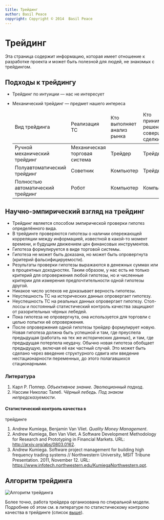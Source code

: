 ```yaml
---
title: Трейдинг
author: Basil Peace
copyright: Copyright © 2014  Basil Peace
---
```


Трейдинг
========

Эта страница содержит информацию, которая имеет отношение к разработке
проекта и может быть полезной для людей, не знакомых с трейдингом.

Подходы к трейдингу
-------------------

*	Трейдинг по интуиции — нас не интересует

*	Механический трейдинг — предмет нашего интереса

	<table><thead>
		<tr>
			<td>Вид трейдинга</td>
			<td>Реализация ТС</td>
			<td>Кто выполняет анализ рынка</td>
			<td>Кто принимает решения и совершает сделки</td>
		</tr>
	</thead><tbody>
		<tr>
			<td>Ручной механический трейдинг</td>
			<td>Механическая торговая система</td>
			<td>Трейдер</td>
			<td>Трейдер</td>
		</tr>
		<tr>
			<td>Полуавтоматический трейдинг</td>
			<td>Советник</td>
			<td>Компьютер</td>
			<td>Трейдер</td>
		</tr>
		<tr>
			<td>Полностью автоматический трейдинг</td>
			<td>Робот</td>
			<td>Компьютер</td>
			<td>Компьютер</td>
		</tr>
	</tbody></table>

Научно-эмпирический взгляд на трейдинг
--------------------------------------

*	Трейдинг является способом эмпирической проверки гипотез
определённого вида.
*	В трейдинге проверяются гипотезы о наличии опережающей корреляции
между информацией, известной в какой-то момент времени, и будущим
движением цен финансовых инструментов.
*	Гипотеза формулируется в виде торговой системы.
*	Гипотеза не может быть доказана, но может быть опровергнута
(критерий фальсифицируемости).
*	Результаты проверки гипотезы выражаются в денежных суммах или в
процентных доходностях. Таким образом, у нас есть не только критерий
для опровержения любой гипотезы, но и численные критерии для измерения
предпочтительности одной гипотезы другой.
*	Никакое число успехов не доказывает верность гипотезы.
*	Неуспешность ТС на исторических данных опровергает гипотезу.
*	Неуспешность ТС на реальных данных опровергает гипотезу. Стоп-лоссы
и постоянный статистический контроль качества защищают от разорительных
чёрных лебедей.
*	Пока гипотеза не опровергнута, она используется для торговли с целью
попытки её опровержения.
*	После опровержения одной гипотезы трейдер формулирует новую.
Новая гипотеза должна быть успешной и там, где преуспела предыдущая
(работать на тех же исторических данных), и там, где предыдущая
потерпела неудачу. Обычно новая гипотеза обобщает предыдущую, включая её
как частный случай. Это может быть сделано через введение структурного
сдвига или введение нестационарности переменных, до этого полагавшихся
стационарными.

### Литература

1.	Карл Р. Поппер. *Объективное знание. Эволюционный подход*.
2.	Нассим Николас Талеб. *Чёрный лебедь. Под знаком непредсказуемости*.

#### <a name="SQC_in_trading"></a>Статистический контроль качества в
трейдинге

1.	Andrew Kumiega, Benjamin Van Vliet. *Quality Money Management*.
2.	Andrew Kumiega, Ben Van Vliet. A Software Development Methodology
for Research and Prototyping in Financial Markets. URL:
<http://arxiv.org/abs/0803.0162>.
3.	Andrew Kumiega. Software project managemеnt for building high
frequency trading systems // Northwestern University, MSIT Tribune
Presentation. 2011, November 12. URL:
<https://www.infotech.northwestern.edu/KumiegaNorthwestern.ppt>.

Алгоритм трейдинга
------------------

![Алгоритм трейдинга](<%= @items["/#{@item[:lang]}/images/algorithm_of_trading/"].path %>)

Более точно, работа трейдера организована по спиральной модели.
Подробнее об этом см. в литературе по статистическому контролю качества
в трейдинге (список [выше](#SQC_in_trading)).
